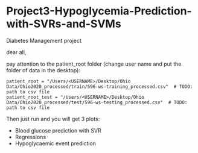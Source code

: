 # Project3-Hypoglycemia-Prediction-with-SVRs-and-SVMs
Diabetes Management project

dear all,

pay attention to the patient_root folder (change user name and put the folder of data in the desktop):

    patient_root = "/Users/<USERNAME>/Desktop/Ohio Data/Ohio2020_processed/train/596-ws-training_processed.csv"  # TODO: path to csv file
    patient_root_test = "/Users/<USERNAME>/Desktop/Ohio Data/Ohio2020_processed/test/596-ws-testing_processed.csv"  # TODO: path to csv file

Then just run and you will get 3 plots: 
- Blood glucose prediction with SVR
- Regressions
- Hypoglycaemic event prediction
